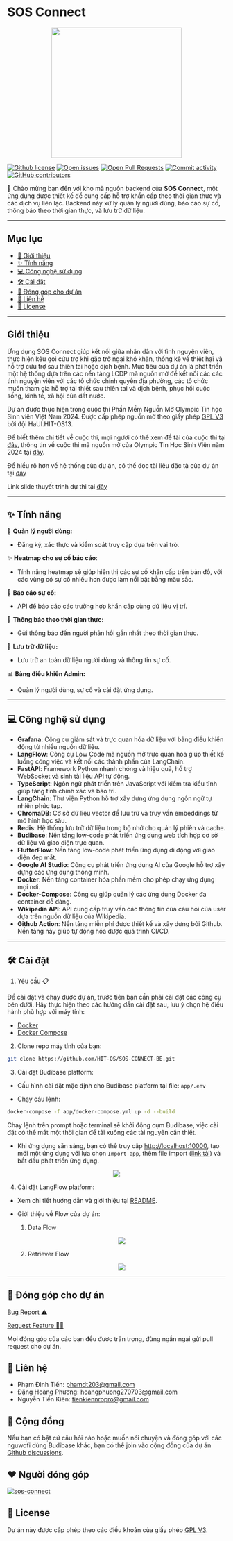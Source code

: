 <h1>SOS Connect</h1>

<p align="center">
    <img src="docs/images/4858165.png" height=300 width=300>
</p>

[![Github license](https://img.shields.io/github/license/HIT-OS/SOS-CONNECT-BE.svg 'Github license')](https://github.com/HIT-OS/SOS-CONNECT-BE/blob/main/LICENSE)
[![Open issues](https://img.shields.io/github/issues/HIT-OS/SOS-CONNECT-BE.svg 'Open issues')](https://github.com/HIT-OS/SOS-CONNECT-BE/issues)
[![Open Pull Requests](https://img.shields.io/github/issues-pr/HIT-OS/SOS-CONNECT-BE.svg 'Open Pull Requests')](https://github.com/HIT-OS/SOS-CONNECT-BE/pulls)
[![Commit activity](https://img.shields.io/github/commit-activity/m/HIT-OS/SOS-CONNECT-BE.svg 'Commit activity')](https://github.com/HIT-OS/SOS-CONNECT-BE/graphs/commit-activity)
[![GitHub contributors](https://img.shields.io/github/contributors/HIT-OS/SOS-CONNECT-BE.svg 'Github contributors')](https://github.com/HIT-OS/SOS-CONNECT-BE/graphs/contributors)

🎉 Chào mừng bạn đến với kho mã nguồn backend của **SOS Connect**, một ứng dụng được thiết kế để cung cấp hỗ trợ khẩn cấp theo thời gian thực và các dịch vụ liên lạc. Backend này xử lý quản lý người dùng, báo cáo sự cố, thông báo theo thời gian thực, và lưu trữ dữ liệu.

---

## Mục lục
- [💾 Giới thiệu](#-giới-thiệu)
- [✨ Tính năng](#-tính-năng)
- [💻 Công nghệ sử dụng](#-công-nghệ-sử-dụng)
- [🛠️ Cài đặt](#️-cài-đặt)
- [🤝 Đóng góp cho dự án](#-đóng-góp-cho-dự-án)
- [🚀 Liên hệ](#-liên-hệ)
- [📝 License](#-license)

---

## Giới thiệu

Ứng dụng SOS Connect giúp kết nối giữa nhân dân với tình nguyện viên, thực hiện kêu gọi cứu trợ khi gặp trở ngại khó khăn, thống kê về thiệt hại và hỗ trợ cứu trợ sau thiên tai hoặc dịch bệnh. Mục tiêu của dự án là phát triển một hệ thống dựa trên các nền tảng LCDP mã nguồn mở để kết nối các các tình nguyện viên với các tổ chức chính quyền địa phường, các tổ chức muốn tham gia hỗ trợ tái thiết sau thiên tai và dịch bệnh, phục hồi cuộc sống, kinh tế, xã hội của đất nước.

Dự án được thực hiện trong cuộc thi Phần Mềm Nguồn Mở Olympic Tin học Sinh viên Việt Nam 2024. Được cấp phép nguồn mở theo giấy phép [GPL V3](https://www.gnu.org/licenses/gpl-3.0.html) bởi đội HaUI.HIT-OS13.

Để biết thêm chi tiết về cuộc thi, mọi người có thể xem đề tài của cuộc thi tại [đây](docs/exam_topic_open_source_2024.pdf), thông tin về cuộc thi mã nguồn mở của Olympic Tin Học Sinh Viên năm 2024 tại [đây](https://vfossa.vn/tin-tuc/cong-bo-de-thi-noi-dung-phan-mem-nguon-mo-olympic-tin-hoc-sinh-vien-viet-nam-2024-727.html).

Để hiểu rõ hơn về hệ thống của dự án, có thể đọc tài liệu đặc tả của dự án tại [đây](docs/SRS_SOS_Connect.pdf)

Link slide thuyết trình dự thi tại [đây](https://www.canva.com/design/DAGWnmJZWjo/QKufW1WAumndxgjB55kEaw/edit?ui=eyJEIjp7IlAiOnsiQiI6ZmFsc2V9fX0)

---

## ✨ Tính năng

💾 **Quản lý người dùng:**

- Đăng ký, xác thực và kiểm soát truy cập dựa trên vai trò.

✨ **Heatmap cho sự cố báo cáo**:

- Tính năng heatmap sẽ giúp hiển thị các sự cố khẩn cấp trên bản đồ, với các vùng có sự cố nhiều hơn được làm nổi bật bằng màu sắc.

📍 **Báo cáo sự cố:**

- API để báo cáo các trường hợp khẩn cấp cùng dữ liệu vị trí.

🔔 **Thông báo theo thời gian thực:**

- Gửi thông báo đến người phản hồi gần nhất theo thời gian thực.

💾 **Lưu trữ dữ liệu:**

- Lưu trữ an toàn dữ liệu người dùng và thông tin sự cố.

📊 **Bảng điều khiển Admin:**

- Quản lý người dùng, sự cố và cài đặt ứng dụng.

---

## 💻 Công nghệ sử dụng

- **Grafana**: Công cụ giám sát và trực quan hóa dữ liệu với bảng điều khiển động từ nhiều nguồn dữ liệu.
- **LangFlow**: Công cụ Low Code mã nguồn mở trực quan hóa giúp thiết kế luồng công việc và kết nối các thành phần của LangChain.
- **FastAPI**: Framework Python nhanh chóng và hiệu quả, hỗ trợ WebSocket và sinh tài liệu API tự động.
- **TypeScript**: Ngôn ngữ phát triển trên JavaScript với kiểm tra kiểu tĩnh giúp tăng tính chính xác và bảo trì.
- **LangChain**: Thư viện Python hỗ trợ xây dựng ứng dụng ngôn ngữ tự nhiên phức tạp.
- **ChromaDB**: Cơ sở dữ liệu vector để lưu trữ và truy vấn embeddings từ mô hình học sâu.
- **Redis**: Hệ thống lưu trữ dữ liệu trong bộ nhớ cho quản lý phiên và cache.
- **Budibase**: Nền tảng low-code phát triển ứng dụng web tích hợp cơ sở dữ liệu và giao diện trực quan.
- **FlutterFlow**: Nền tảng low-code phát triển ứng dụng di động với giao diện đẹp mắt.
- **Google AI Studio**: Công cụ phát triển ứng dụng AI của Google hỗ trợ xây dựng các ứng dụng thông minh.
- **Docker**: Nền tảng container hóa phần mềm cho phép chạy ứng dụng mọi nơi.
- **Docker-Compose**: Công cụ giúp quản lý các ứng dụng Docker đa container dễ dàng.
- **Wikipedia API**: API cung cấp truy vấn các thông tin của câu hỏi của user dựa trên nguồn dữ liệu của Wikipedia.
- **Github Action**: Nền tảng miễn phí được thiết kế và xây dựng bởi Github. Nền tảng này giúp tự động hóa được quá trình CI/CD.

---

## 🛠️ Cài đặt

1. Yêu cầu 📋

Để cài đặt và chạy được dự án, trước tiên bạn cần phải cài đặt các công cụ bên dưới. Hãy thực hiện theo các hướng dẫn cài đặt sau, lưu ý chọn hệ điều hành phù hợp với máy tính:

- [Docker](https://docs.docker.com/get-docker/)
- [Docker Compose](https://docs.docker.com/compose/install/)

2. Clone repo máy tính của bạn:

```bash
git clone https://github.com/HIT-OS/SOS-CONNECT-BE.git
```

3. Cài đặt Budibase platform:

- Cấu hình cài đặt mặc định cho Budibase platform tại file: `app/.env`

- Chạy câu lệnh:

```bash
docker-compose -f app/docker-compose.yml up -d --build
```

Chạy lệnh trên prompt hoặc terminal sẽ khởi động cụm Budibase, việc cài đặt có thể mất một thời gian để tải xuống các tài nguyên cần thiết.

- Khi ứng dụng sẵn sàng, bạn có thể truy cập [http://localhost:10000](http://localhost:10000), tạo mới một ứng dụng với lựa chọn `Import app`, thêm file import ([link tải](http://)) và bắt đầu phát triển ứng dụng.

<p align="center">
    <img src="docs/images/new-app-with-import.png">
</p>

4. Cài đặt LangFlow platform:

- Xem chi tiết hướng dẫn và giới thiệu tại [README](AI/README.md).

- Giới thiệu về Flow của dự án:
    1.  Data Flow
    <p align="center">
        <img src="docs/images/data_flow.png">
    </p>

    2.  Retriever Flow
    <p align="center">
        <img src="docs/images/retriever_flow.png">
    </p>    

---

## 🤝 Đóng góp cho dự án

<a href="https://github.com/HIT-OS/SOS-CONNECT-BE/issues/new?assignees=&labels=&projects=&template=bug_report.md&title=">Bug Report ⚠️
</a>

<a href="https://github.com/HIT-OS/SOS-CONNECT-BE/issues/new?assignees=&labels=&projects=&template=feature_request.md&title=">Request Feature 👩‍💻</a>

Mọi đóng góp của các bạn đều được trân trọng, đừng ngần ngại gửi pull request cho dự án.

## 🚀 Liên hệ

- Phạm Đình Tiến: phamdt203@gmail.com
- Đặng Hoàng Phương: hoangphuong270703@gmail.com
- Nguyễn Tiến Kiên: tienkiennropro@gmail.com

## 💬 Cộng đồng

Nếu bạn có bật cứ câu hỏi nào hoặc muốn nói chuyện và đóng góp với các nguwofi dùng Budibase khác, bạn có thể join vào cộng đồng của dự án [Github discussions](https://github.com/HIT-OS/SOS-CONNECT/discussions).
## ❤️ Người đóng góp

[![sos-connect](https://contrib.rocks/image?repo=HIT-OS/SOS-CONNECT-BE)](https://github.com/HIT-OS/SOS-CONNECT-BE/graphs/contributors)

## 📝 License

Dự án này được cấp phép theo các điều khoản của giấy phép [GPL V3](https://www.gnu.org/licenses/gpl-3.0.html).
